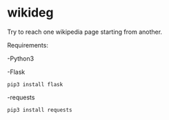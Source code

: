 # wikideg

Try to reach one wikipedia page starting from another.

Requirements:

-Python3

-Flask 
```{shell}
pip3 install flask
```
-requests
```{shell}
pip3 install requests
```
